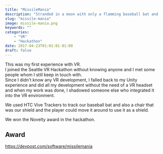 ```yaml
---
title: "MissileMania"
description: "Stranded in a moon with only a flamming baseball bat and a shield to defend yourself from alien missiles!"
slug: "missile-mania"
image: missile-mania.png
keywords: ""
categories: 
    - "VR"
    - "Hackathon"
date: 2017-04-23T01:01:01-01:00
draft: false
---
```


This was my first experience with VR.  
I joined the Seattle VR Hackathon without knowing anyone and I met some people whom I still keep in touch with.  
Since I didn't know any VR development, I falled back to my Unity experience and did all my development without the need of a VR headset and when my work was done, I shadowed someone else who integrated it into the VR environment.  

We used HTC Vive Trackers to track our baseball bat and also a chair that was our shield and the player could move it around to use it as a shield.  

We won the Novelty award in the hackathon.

## Award
https://devpost.com/software/missilemania